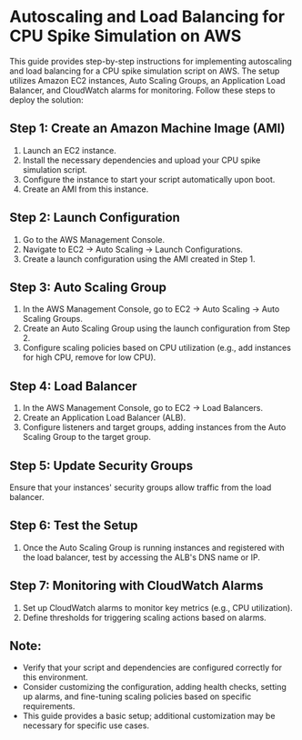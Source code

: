 # Autoscaling and Load Balancing for CPU Spike Simulation on AWS

This guide provides step-by-step instructions for implementing autoscaling and load balancing for a CPU spike simulation script on AWS. The setup utilizes Amazon EC2 instances, Auto Scaling Groups, an Application Load Balancer, and CloudWatch alarms for monitoring. Follow these steps to deploy the solution:

## Step 1: Create an Amazon Machine Image (AMI)

1. Launch an EC2 instance.
2. Install the necessary dependencies and upload your CPU spike simulation script.
3. Configure the instance to start your script automatically upon boot.
4. Create an AMI from this instance.

## Step 2: Launch Configuration

1. Go to the AWS Management Console.
2. Navigate to EC2 -> Auto Scaling -> Launch Configurations.
3. Create a launch configuration using the AMI created in Step 1.

## Step 3: Auto Scaling Group

1. In the AWS Management Console, go to EC2 -> Auto Scaling -> Auto Scaling Groups.
2. Create an Auto Scaling Group using the launch configuration from Step 2.
3. Configure scaling policies based on CPU utilization (e.g., add instances for high CPU, remove for low CPU).

## Step 4: Load Balancer

1. In the AWS Management Console, go to EC2 -> Load Balancers.
2. Create an Application Load Balancer (ALB).
3. Configure listeners and target groups, adding instances from the Auto Scaling Group to the target group.

## Step 5: Update Security Groups

Ensure that your instances' security groups allow traffic from the load balancer.

## Step 6: Test the Setup

1. Once the Auto Scaling Group is running instances and registered with the load balancer, test by accessing the ALB's DNS name or IP.

## Step 7: Monitoring with CloudWatch Alarms

1. Set up CloudWatch alarms to monitor key metrics (e.g., CPU utilization).
2. Define thresholds for triggering scaling actions based on alarms.

## Note:

- Verify that your script and dependencies are configured correctly for this environment.
- Consider customizing the configuration, adding health checks, setting up alarms, and fine-tuning scaling policies based on specific requirements.
- This guide provides a basic setup; additional customization may be necessary for specific use cases.
